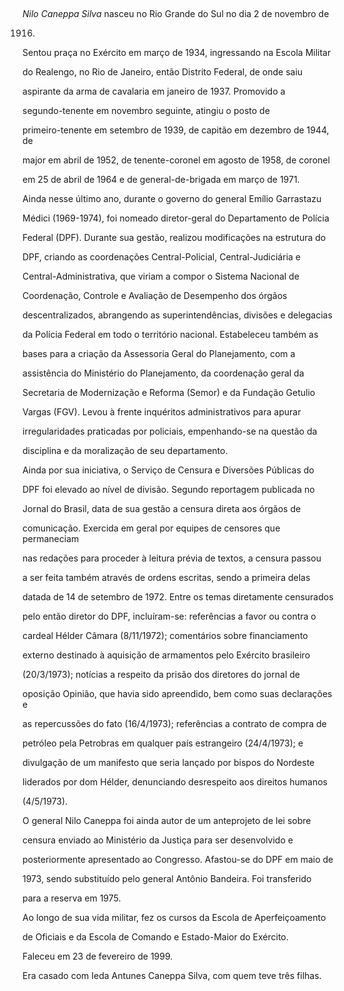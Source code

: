 

 



*Nilo Caneppa Silva* nasceu no Rio Grande do Sul no dia 2 de novembro de

1916.



Sentou praça no Exército em março de 1934, ingressando na Escola Militar

do Realengo, no Rio de Janeiro, então Distrito Federal, de onde saiu

aspirante da arma de cavalaria em janeiro de 1937. Promovido a

segundo-tenente em novembro seguinte, atingiu o posto de

primeiro-tenente em setembro de 1939, de capitão em dezembro de 1944, de

major em abril de 1952, de tenente-coronel em agosto de 1958, de coronel

em 25 de abril de 1964 e de general-de-brigada em março de 1971.



Ainda nesse último ano, durante o governo do general Emílio Garrastazu

Médici (1969-1974), foi nomeado diretor-geral do Departamento de Polícia

Federal (DPF). Durante sua gestão, realizou modificações na estrutura do

DPF, criando as coordenações Central-Policial, Central-Judiciária e

Central-Administrativa, que viriam a compor o Sistema Nacional de

Coordenação, Controle e Avaliação de Desempenho dos órgãos

descentralizados, abrangendo as superintendências, divisões e delegacias

da Polícia Federal em todo o território nacional. Estabeleceu também as

bases para a criação da Assessoria Geral do Planejamento, com a

assistência do Ministério do Planejamento, da coordenação geral da

Secretaria de Modernização e Reforma (Semor) e da Fundação Getulio

Vargas (FGV). Levou à frente inquéritos administrativos para apurar

irregularidades praticadas por policiais, empenhando-se na questão da

disciplina e da moralização de seu departamento.



Ainda por sua iniciativa, o Serviço de Censura e Diversões Públicas do

DPF foi elevado ao nível de divisão. Segundo reportagem publicada no

Jornal do Brasil, data de sua gestão a censura direta aos órgãos de

comunicação. Exercida em geral por equipes de censores que permaneciam

nas redações para proceder à leitura prévia de textos, a censura passou

a ser feita também através de ordens escritas, sendo a primeira delas

datada de 14 de setembro de 1972. Entre os temas diretamente censurados

pelo então diretor do DPF, incluíram-se: referências a favor ou contra o

cardeal Hélder Câmara (8/11/1972); comentários sobre financiamento

externo destinado à aquisição de armamentos pelo Exército brasileiro

(20/3/1973); notícias a respeito da prisão dos diretores do jornal de

oposição Opinião, que havia sido apreendido, bem como suas declarações e

as repercussões do fato (16/4/1973); referências a contrato de compra de

petróleo pela Petrobras em qualquer país estrangeiro (24/4/1973); e

divulgação de um manifesto que seria lançado por bispos do Nordeste

liderados por dom Hélder, denunciando desrespeito aos direitos humanos

(4/5/1973).



O general Nilo Caneppa foi ainda autor de um anteprojeto de lei sobre

censura enviado ao Ministério da Justiça para ser desenvolvido e

posteriormente apresentado ao Congresso. Afastou-se do DPF em maio de

1973, sendo substituído pelo general Antônio Bandeira. Foi transferido

para a reserva em 1975.



Ao longo de sua vida militar, fez os cursos da Escola de Aperfeiçoamento

de Oficiais e da Escola de Comando e Estado-Maior do Exército.



Faleceu em 23 de fevereiro de 1999.



Era casado com Ieda Antunes Caneppa Silva, com quem teve três filhas.



 



